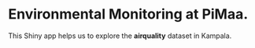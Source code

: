 Environmental Monitoring at PiMaa. 
==================================
This Shiny app helps us to explore the **airquality** dataset in Kampala.